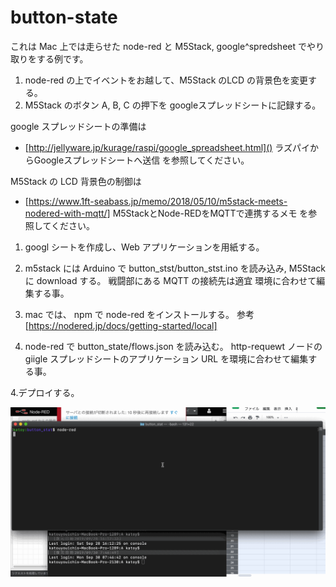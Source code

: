 
# button-state

これは Mac 上では走らせた node-red と M5Stack, google^spredsheet でやり取りをする例です。

1. node-red の上でイベントをお越して、M5Stack のLCD の背景色を変更する。
2. M5Stack のボタン A, B, C の押下を googleスプレッドシートに記録する。


google スプレッドシートの準備は
- [http://jellyware.jp/kurage/raspi/google_spreadsheet.html]()
ラズパイからGoogleスプレッドシートへ送信
を参照してください。

M5Stack の LCD 背景色の制御は
- [https://www.1ft-seabass.jp/memo/2018/05/10/m5stack-meets-nodered-with-mqtt/]
M5StackとNode-REDをMQTTで連携するメモ
を参照してください。

1. googl シートを作成し、Web アプリケーションを用紙する。


2. m5stack には Arduino で button_stst/button_stst.ino を読み込み, M5Stack に download する。
   戦闘部にある MQTT の接続先は適宜 環境に合わせて編集する事。

3. mac では、 npm で node-red をインストールする。
参考 [https://nodered.jp/docs/getting-started/local]

4. node-red で button_state/flows.json を読み込む。
  http-requewt ノードの giigle スプレッドシートのアプリケーション URL を環境に合わせて編集する事。

4.デプロイする。


![Alt text](./button_stat/button.gif)
